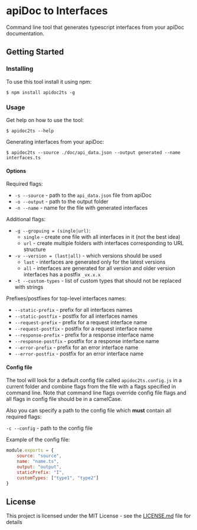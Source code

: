 # apiDoc to Interfaces

Command line tool that generates typescript interfaces from your apiDoc documentation.

## Getting Started

### Installing

To use this tool install it using npm:

```
$ npm install apidoc2ts -g
```

### Usage

Get help on how to use the tool:

```
$ apidoc2ts --help
```

Generating interfaces from your apiDoc:

```
$ apidoc2ts --source ./doc/api_data.json --output generated --name interfaces.ts
```

#### Options

Required flags:

* `-s --source` - path to the `api_data.json` file from apiDoc
* `-o --output` - path to the output folder
* `-n --name` - name for the file with generated interfaces 

Additional flags:

* `-g --gropuing = (single|url)`:
    * `single` - create one file with all interfaces in it (not the best idea)
    * `url` - create multiple folders with interfaces corresponding to URL structure
* `-v --version = (last|all)` - which versions should be used
    * `last` - interfaces are generated only for the latest versions
    * `all` - interfaces are generated for all version and older version interfaces has a postfix `_vx.x.x`
* `-t --custom-types` - list of custom types that should not be replaced with strings

Prefixes/postfixes for top-level interfaces names:
 
* `--static-prefix` - prefix for all interfaces names
* `--static-postfix` - postfix for all interfaces names
* `--request-prefix` - prefix for a request interface name
* `--request-postfix` - postfix for a request interface name
* `--response-prefix` - prefix for a response interface name
* `--response-postfix` - postfix for a response interface name
* `--error-prefix` - prefix for an error interface name
* `--error-postfix` - postfix for an error interface name

#### Config file

The tool will look for a default config file called `apidoc2ts.config.js` in a current folder and combine
flags from the file with a flags specified in command line. Note that command line flags override config
file flags and all flags in config file should be in a camelCase.

Also you can specify a path to the config file which **must** contain all required flags:

`-c --config` - path to the config file

Example of the config file:
```javascript
module.exports = {
    source: "source",
    name: "name.ts",
    output: "output",
    staticPrefix: "I",
    customTypes: ["type1", "type2"]
}
```

## License

This project is licensed under the MIT License - see the [LICENSE.md](LICENSE.md) file for details
